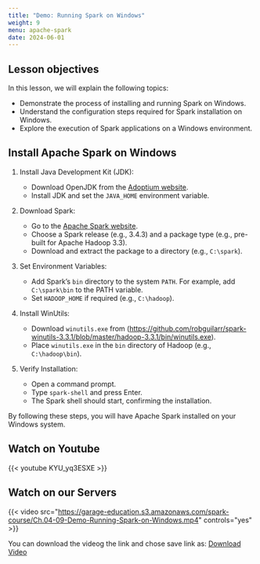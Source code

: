 ```yaml
---
title: "Demo: Running Spark on Windows"
weight: 9
menu: apache-spark
date: 2024-06-01
---
```


## Lesson objectives
In this lesson, we will explain the following topics:
- Demonstrate the process of installing and running Spark on Windows.
- Understand the configuration steps required for Spark installation on Windows.
- Explore the execution of Spark applications on a Windows environment.

## Install Apache Spark on Windows

1. Install Java Development Kit (JDK):
    - Download OpenJDK from the [Adoptium website](https://adoptium.net/en-GB/temurin/releases/?os=windows&version=11).
    - Install JDK and set the `JAVA_HOME` environment variable.

2. Download Spark:
    - Go to the [Apache Spark website](https://spark.apache.org/downloads.html).
    - Choose a Spark release (e.g., 3.4.3) and a package type (e.g., pre-built for Apache Hadoop 3.3).
    - Download and extract the package to a directory (e.g., `C:\spark`).

3. Set Environment Variables:
    - Add Spark’s `bin` directory to the system `PATH`. For example, add `C:\spark\bin` to the PATH variable.
    - Set `HADOOP_HOME` if required (e.g., `C:\hadoop`).

4. Install WinUtils:
    - Download `winutils.exe` from (https://github.com/robguilarr/spark-winutils-3.3.1/blob/master/hadoop-3.3.1/bin/winutils.exe).
    - Place `winutils.exe` in the `bin` directory of Hadoop (e.g., `C:\hadoop\bin`).

5. Verify Installation:
    - Open a command prompt.
    - Type `spark-shell` and press Enter.
    - The Spark shell should start, confirming the installation.

By following these steps, you will have Apache Spark installed on your Windows system.

## Watch on Youtube

{{< youtube KYU_yq3ESXE >}}

## Watch on our Servers

{{< video src="https://garage-education.s3.amazonaws.com/spark-course/Ch.04-09-Demo-Running-Spark-on-Windows.mp4" controls="yes" >}}

You can download the videog the link and chose save link as: [Download Video](https://garage-education.s3.amazonaws.com/spark-course/Ch.04-09-Demo-Running-Spark-on-Windows.mp4)
